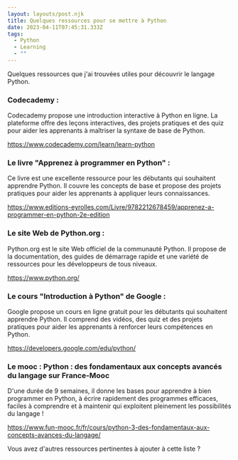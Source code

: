 ```yaml
---
layout: layouts/post.njk
title: Quelques ressources pour se mettre à Python
date: 2023-04-11T07:45:31.333Z
tags:
  - Python
  - Learning
  - ""
---
```

Quelques ressources que j'ai trouvées utiles pour découvrir le langage Python.

### Codecademy :

Codecademy propose une introduction interactive à Python en ligne. La plateforme offre des leçons interactives, des projets pratiques et des quiz pour aider les apprenants à maîtriser la syntaxe de base de Python. 

<https://www.codecademy.com/learn/learn-python>

### Le livre "Apprenez à programmer en Python" :

 Ce livre est une excellente ressource pour les débutants qui souhaitent apprendre Python. Il couvre les concepts de base et propose des projets pratiques pour aider les apprenants à appliquer leurs connaissances. 

<https://www.editions-eyrolles.com/Livre/9782212678459/apprenez-a-programmer-en-python-2e-edition>

### Le site Web de Python.org :

Python.org est le site Web officiel de la communauté Python. Il propose de la documentation, des guides de démarrage rapide et une variété de ressources pour les développeurs de tous niveaux.

 <https://www.python.org/>

### Le cours "Introduction à Python" de Google :

 Google propose un cours en ligne gratuit pour les débutants qui souhaitent apprendre Python. Il comprend des vidéos, des quiz et des projets pratiques pour aider les apprenants à renforcer leurs compétences en Python. 

<https://developers.google.com/edu/python/>

### Le mooc :  Python : des fondamentaux aux concepts avancés du langage sur France-Mooc

D﻿'une durée de 9 semaines, il donne les bases pour apprendre à bien programmer en Python, à écrire rapidement des programmes efficaces, faciles à comprendre et à maintenir qui exploitent pleinement les possibilités du langage ! 

<https://www.fun-mooc.fr/fr/cours/python-3-des-fondamentaux-aux-concepts-avances-du-langage/>

V﻿ous avez d'autres ressources pertinentes à ajouter à cette liste ?